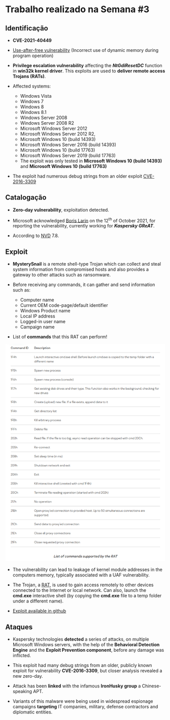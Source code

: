 # Trabalho realizado na Semana #3

## **Identificação**
- **CVE-2021-40449**

- [Use-after-free vulnerability](https://encyclopedia.kaspersky.com/glossary/use-after-free/) (Incorrect use of dynamic memory during program operation)

- **Privilege escalation vulnerability** affecting the ***NtGdiResetDC*** function in **win32k kernel driver**. This exploits are used to **deliver remote access Trojans (RATs)**.

-  Affected systems:
   - Windows Vista
   - Windows 7
   - Windows 8
   - Windows 8.1
   - Windows Server 2008
   - Windows Server 2008 R2
   - Microsoft Windows Server 2012
   - Microsoft Windows Server 2012 R2,
   - Microsoft Windows 10 (build 14393)
   - Microsoft Windows Server 2016 (build 14393)
   - Microsoft Windows 10 (build 17763)
   - Microsoft Windows Server 2019 (build 17763)
   - The exploit was only tested in **Microsoft Windows 10 (build 14393)** and **Microsoft Windows 10 (build 17763)**

- The exploit had numerous debug strings from an older exploit [CVE-2016-3309](https://github.com/siberas/CVE-2016-3309_Reloaded/)

## **Catalogação**

- **Zero-day vulnerability**, exploitation detected.

- Microsoft acknowledged [Boris Larin](https://twitter.com/oct0xor) on the 12<sup>th</sup> of October 2021, for reporting the vulnerability, currently working for ***Kaspersky GReAT***.

- According to [NVD](https://nvd.nist.gov/vuln/detail/CVE-2021-40449#match-7025675) 7.8.


## **Exploit**

- **MysterySnail** is a remote shell-type Trojan which can collect and steal system information from compromised hosts and also provides a gateway to other attacks such as ransomware.

- Before receiving any commands, it can gather and send information such as:
    - Computer name
    - Current OEM code-page/default identifier
    - Windows Product name
    - Local IP address
    - Logged-in user name
    - Campaign name

- List of **commands** that this RAT can perform!


![Rat Commands List](Rat_Commands.png)

- The vulnerability can lead to leakage of kernel module addresses in the computers memory, typically associated with a UAF vulnerability.

- The Trojan, a [RAT](https://encyclopedia.kaspersky.com/glossary/rat-remote-access-tools/), is used to gain access remotely to other devices connected to the Internet or local network. Can also, launch the **cmd.exe** interactive shell (by copying the **cmd.exe** file to a temp folder under a different name).

- [Exploit available in github](https://github.com/ly4k/CallbackHell)


## **Ataques**

- Kaspersky technologies **detected** a series of attacks, on multiple Microsoft Windows servers, with the help of the **Behavioral Detection Engine** and the **Exploit Prevention component**, before any damage was inflicted.

- This exploit had many debug strings from an older, publicly known exploit for vulnerability **CVE-2016-3309**, but closer analysis revealed a new zero-day.

- Attack has been **linked** with the infamous **IronHusky group** a Chinese-speaking APT.

- Variants of this malware were being used in widespread espionage campaigns **targeting** IT companies, military, defense contractors and diplomatic entities.  

